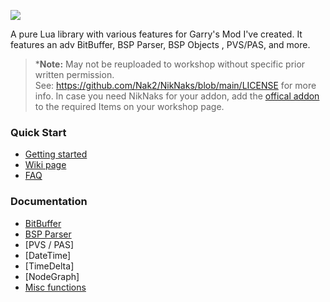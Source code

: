 ![](https://raw.githubusercontent.com/Nak2/NikNaks/main/assets/banner.png)

 A pure Lua library with various features for Garry's Mod I've created.
 It features an adv BitBuffer, BSP Parser, BSP Objects , PVS/PAS, and more.
 
>***Note:** May not be reuploaded to workshop without specific prior written permission.<br>
See: https://github.com/Nak2/NikNaks/blob/main/LICENSE for more info.
In case you need NikNaks for your addon, add the [offical addon](https://steamcommunity.com/sharedfiles/filedetails/?id=2861839844) to the required Items on your workshop page.

### Quick Start

* [Getting started](https://github.com/Nak2/NikNaks/wiki/Getting-started)
* [Wiki page]()
* [FAQ]()

### Documentation

* [BitBuffer](https://github.com/Nak2/NikNaks/wiki/BitBuffer)
* [BSP Parser](https://github.com/Nak2/NikNaks/wiki/BSP-Parser)
* [PVS / PAS]
* [DateTime]
* [TimeDelta]
* [NodeGraph]
* [Misc functions]()
